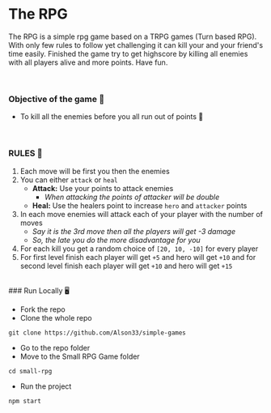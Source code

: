 # The RPG

The RPG is a simple rpg game based on a TRPG games (Turn based RPG). With only few rules to follow yet challenging it can kill your and your friend's time easily. Finished the game try to get highscore by killing all enemies with all players alive and more points. Have fun.

<br />

### Objective of the game 🎊

- To kill all the enemies before you all run out of points 🙌

<br />

### RULES 📜

1. Each move will be first you then the enemies
2. You can either `attack` or `heal`
    - **Attack:** Use your points to attack enemies
        - *When attacking the points of attacker will be double*  
    - **Heal:** Use the healers point to increase `hero` and `attacker` points
3. In each move enemies will attack each of your player with the number of moves
    - *Say it is the 3rd move then all the players will get -3 damage*
    - *So, the late you do the more disadvantage for you*
4. For each kill you get a random choice of `[20, 10, -10]` for every player
5. For first level finish each player will get `+5` and hero will get `+10` and for second level finish each player will get `+10` and hero will get `+15` 

<br />
### Run Locally 🖥️

- Fork the repo
- Clone the whole repo
```
git clone https://github.com/Alson33/simple-games
```
- Go to the repo folder
- Move to the Small RPG Game folder
```
cd small-rpg
```
- Run the project
```
npm start
```